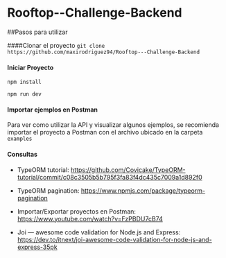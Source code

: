 # Rooftop--Challenge-Backend

##Pasos para utilizar

####Clonar el proyecto
```git clone https://github.com/maxirodriguez94/Rooftop---Challenge-Backend```

#### Iniciar Proyecto
```npm install```

```npm run dev```

#### Importar ejemplos en Postman
Para ver como utilizar la API y visualizar algunos ejemplos, se recomienda importar el proyecto a Postman con el archivo ubicado en la carpeta ```examples```

#### Consultas

- TypeORM tutorial: https://github.com/Covicake/TypeORM-tutorial/commit/c08c3505b5b795f3fa83f4dc435c7009a1d892f0

- TypeORM pagination: https://www.npmjs.com/package/typeorm-pagination

- Importar/Exportar proyectos en Postman: https://www.youtube.com/watch?v=FzPBDU7cB74

- Joi — awesome code validation for Node.js and Express: https://dev.to/itnext/joi-awesome-code-validation-for-node-js-and-express-35pk